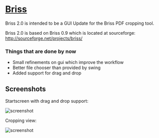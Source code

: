 ﻿# [Briss](https://chocolatey.org/packages/briss)

Briss 2.0 is intended to be a GUI Update for the Briss PDF cropping tool.

Briss 2.0 is based on Briss 0.9 which is located at sourceforge: http://sourceforge.net/projects/briss/

### Things that are done by now
- Small refinements on gui which improve the workflow
- Better file chooser than provided by swing
- Added support for drag and drop

## Screenshots
Startscreen with drag and drop support:

![screenshot](https://cdn.jsdelivr.net/gh/chtof/chocolatey-packages/manual/briss/screenshot1.png)

Cropping view:

![screenshot](https://cdn.jsdelivr.net/gh/chtof/chocolatey-packages/manual/briss/screenshot2.png)